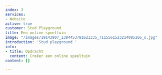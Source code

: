 ```yaml
---
index: 3
services:
- Website
active: true
customer: Stud Playground
title: Een online speeltuin
image: "/images/19143807_1384453781621335_7115561523214085166_o.jpg"
introduction: 'Stud playground '
info:
- title: Opdracht
  content: Creëer een online speeltuin
content: []

---
```

